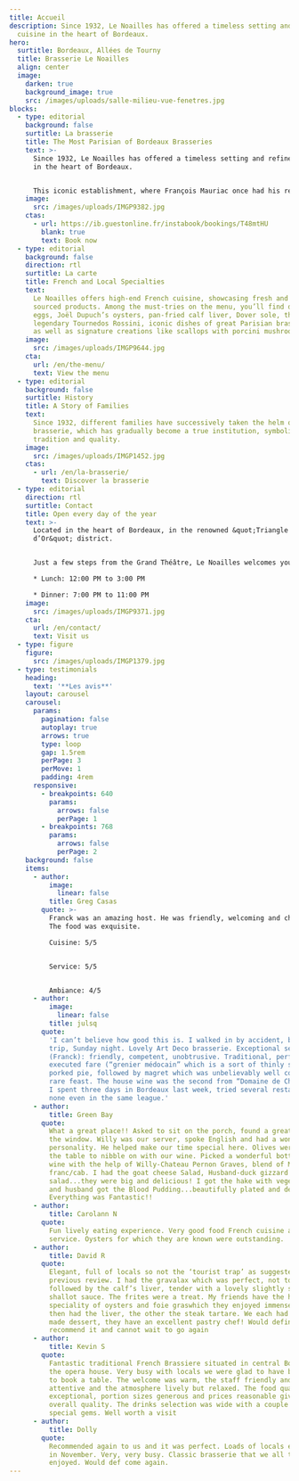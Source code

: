 ```yaml
---
title: Accueil
description: Since 1932, Le Noailles has offered a timeless setting and refined
  cuisine in the heart of Bordeaux.
hero:
  surtitle: Bordeaux, Allées de Tourny
  title: Brasserie Le Noailles
  align: center
  image:
    darken: true
    background_image: true
    src: /images/uploads/salle-milieu-vue-fenetres.jpg
blocks:
  - type: editorial
    background: false
    surtitle: La brasserie
    title: The Most Parisian of Bordeaux Brasseries
    text: >-
      Since 1932, Le Noailles has offered a timeless setting and refined cuisine
      in the heart of Bordeaux.


      This iconic establishment, where François Mauriac once had his regular table, has welcomed generations of artistic, intellectual, economic, and political figures.
    image:
      src: /images/uploads/IMGP9382.jpg
    ctas:
      - url: https://ib.guestonline.fr/instabook/bookings/T48mtHU
        blank: true
        text: Book now
  - type: editorial
    background: false
    direction: rtl
    surtitle: La carte
    title: French and Local Specialties
    text:
      Le Noailles offers high-end French cuisine, showcasing fresh and locally
      sourced products. Among the must-tries on the menu, you’ll find deviled
      eggs, Joël Dupuch’s oysters, pan-fried calf liver, Dover sole, the
      legendary Tournedos Rossini, iconic dishes of great Parisian brasseries,
      as well as signature creations like scallops with porcini mushrooms…
    image:
      src: /images/uploads/IMGP9644.jpg
    cta:
      url: /en/the-menu/
      text: View the menu
  - type: editorial
    background: false
    surtitle: History
    title: A Story of Families
    text:
      Since 1932, different families have successively taken the helm of this
      brasserie, which has gradually become a true institution, symbolizing
      tradition and quality.
    image:
      src: /images/uploads/IMGP1452.jpg
    ctas:
      - url: /en/la-brasserie/
        text: Discover la brasserie
  - type: editorial
    direction: rtl
    surtitle: Contact
    title: Open every day of the year
    text: >-
      Located in the heart of Bordeaux, in the renowned &quot;Triangle
      d’Or&quot; district.


      Just a few steps from the Grand Théâtre, Le Noailles welcomes you from Monday to Sunday:

      * Lunch: 12:00 PM to 3:00 PM

      * Dinner: 7:00 PM to 11:00 PM
    image:
      src: /images/uploads/IMGP9371.jpg
    cta:
      url: /en/contact/
      text: Visit us
  - type: figure
    figure:
      src: /images/uploads/IMGP1379.jpg
  - type: testimonials
    heading:
      text: '**Les avis**'
    layout: carousel
    carousel:
      params:
        pagination: false
        autoplay: true
        arrows: true
        type: loop
        gap: 1.5rem
        perPage: 3
        perMove: 1
        padding: 4rem
      responsive:
        - breakpoints: 640
          params:
            arrows: false
            perPage: 1
        - breakpoints: 768
          params:
            arrows: false
            perPage: 2
    background: false
    items:
      - author:
          image:
            linear: false
          title: Greg Casas
        quote: >-
          Franck was an amazing host. He was friendly, welcoming and charming.
          The food was exquisite.

          Cuisine: 5/5 


          Service: 5/5


          Ambiance: 4/5
      - author:
          image:
            linear: false
          title: julsq
        quote:
          'I can’t believe how good this is. I walked in by accident, business
          trip, Sunday night. Lovely Art Deco brasserie. Exceptional service
          (Franck): friendly, competent, unobtrusive. Traditional, perfectly
          executed fare (“grenier médocain” which is a sort of thinly sliced
          porked pie, followed by magret which was unbelievably well cooked - a
          rare feast. The house wine was the second from “Domaine de Chevalier”.
          I spent three days in Bordeaux last week, tried several restaurants,
          none even in the same league.'
      - author:
          title: Green Bay
        quote:
          What a great place!! Asked to sit on the porch, found a great table by
          the window. Willy was our server, spoke English and had a wonderful
          personality. He helped make our time special here. Olives were put on
          the table to nibble on with our wine. Picked a wonderful bottle of
          wine with the help of Willy-Chateau Pernon Graves, blend of Merlot/Cab
          franc/cab. I had the goat cheese Salad, Husband-duck gizzard
          salad...they were big and delicious! I got the hake with vegetables
          and husband got the Blood Pudding...beautifully plated and delicious.
          Everything was Fantastic!!
      - author:
          title: Carolann N
        quote:
          Fun lively eating experience. Very good food French cuisine and good
          service. Oysters for which they are known were outstanding.
      - author:
          title: David R
        quote:
          Elegant, full of locals so not the ‘tourist trap’ as suggested by a
          previous review. I had the gravalax which was perfect, not too strong,
          followed by the calf’s liver, tender with a lovely slightly sweet
          shallot sauce. The frites were a treat. My friends have the house
          speciality of oysters and foie graswhich they enjoyed immensely, one
          then had the liver, the other the steak tartare. We each had a home
          made dessert, they have an excellent pastry chef! Would definitely
          recommend it and cannot wait to go again
      - author:
          title: Kevin S
        quote:
          Fantastic traditional French Brassiere situated in central Bordeaux near
          the opera house. Very busy with locals we were glad to have been able
          to book a table. The welcome was warm, the staff friendly and
          attentive and the atmosphere lively but relaxed. The food quality was
          exceptional, portion sizes generous and prices reasonable given the
          overall quality. The drinks selection was wide with a couple of
          special gems. Well worth a visit
      - author:
          title: Dolly
        quote:
          Recommended again to us and it was perfect. Loads of locals eating here
          in November. Very, very busy. Classic brasserie that we all thoroughly
          enjoyed. Would def come again.
---
```

